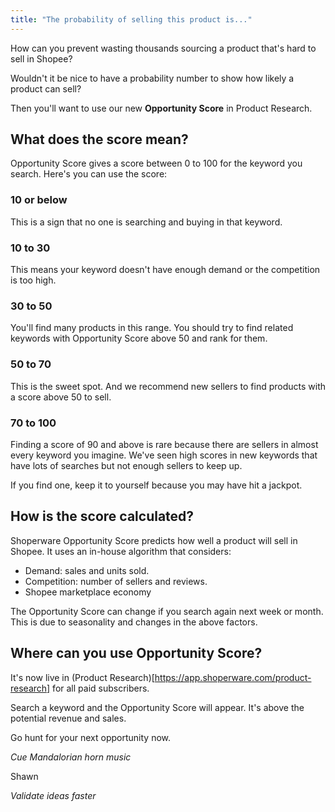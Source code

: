 ```yaml
---
title: "The probability of selling this product is..."
---
```


How can you prevent wasting thousands sourcing a product that's hard to sell in Shopee?

Wouldn't it be nice to have a probability number to show how likely a product can sell?

Then you'll want to use our new **Opportunity Score** in Product Research.

## What does the score mean?

Opportunity Score gives a score between 0 to 100 for the keyword you search. Here's you can use the score:

### 10 or below

This is a sign that no one is searching and buying in that keyword.

### 10 to 30

This means your keyword doesn't have enough demand or the competition is too high.

### 30 to 50

You'll find many products in this range. You should try to find related keywords with Opportunity Score above 50 and rank for them.

### 50 to 70

This is the sweet spot. And we recommend new sellers to find products with a score above 50 to sell.

### 70 to 100

Finding a score of 90 and above is rare because there are sellers in almost every keyword you imagine. We've seen high scores in new keywords that have lots of searches but not enough sellers to keep up.

If you find one, keep it to yourself because you may have hit a jackpot.

## How is the score calculated?

Shoperware Opportunity Score predicts how well a product will sell in Shopee. It uses an in-house algorithm that considers:
- Demand: sales and units sold.
- Competition: number of sellers and reviews.
- Shopee marketplace economy

The Opportunity Score can change if you search again next week or month. This is due to seasonality and changes in the above factors.

## Where can you use Opportunity Score?

It's now live in (Product Research)[https://app.shoperware.com/product-research] for all paid subscribers.

Search a keyword and the Opportunity Score will appear. It's above the potential revenue and sales.

Go hunt for your next opportunity now.

*Cue Mandalorian horn music*

Shawn

*Validate ideas faster*


